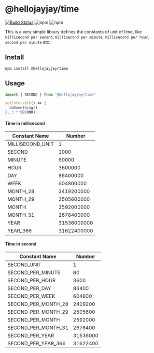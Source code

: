 # @hellojayjay/time

[![Build Status](https://travis-ci.com/hellojayjay/time.svg?branch=master)](https://travis-ci.com/hellojayjay/time)
![npm](https://img.shields.io/npm/dm/@hellojayjay/time)
![npm](https://img.shields.io/npm/v/@hellojayjay/time)

This is a very simple library defines the constants of unit of time, like `millisecond per second`, `millisecond per minute`, `millisecond per hour`, `second per minute` etc.

## Install

`npm install @hellojayjay/time`

## Usage

```javascript
import { SECOND } from "@hellojayjay/time"

setInterval(() => {
  doSomething()
}, 3 * SECOND)
```

#### Time in millisecond

| Constant Name                     | Number                  |
|-----------------------------------|-------------------------|
| MILLISECOND_UNIT                  | 1                       |
| SECOND                            | 1000                    |
| MINUTE                            | 60000                   |
| HOUR                              | 3600000                 |
| DAY                               | 86400000                |
| WEEK                              | 604800000               |
| MONTH_28                          | 2419200000              |
| MONTH_29                          | 2505600000              |
| MONTH                             | 2592000000              |
| MONTH_31                          | 2678400000              |
| YEAR                              | 31536000000             |
| YEAR_366                          | 31622400000             |

#### Time in second

| Constant Name                     | Number                  |
|-----------------------------------|-------------------------|
| SECOND_UNIT                       | 1                       |
| SECOND_PER_MINUTE                 | 60                      |
| SECOND_PER_HOUR                   | 3600                    |
| SECOND_PER_DAY                    | 86400                   |
| SECOND_PER_WEEK                   | 604800                  |
| SECOND_PER_MONTH_28               | 2419200                 |
| SECOND_PER_MONTH_29               | 2505600                 |
| SECOND_PER_MONTH                  | 2592000                 |
| SECOND_PER_MONTH_31               | 2678400                 |
| SECOND_PER_YEAR                   | 31536000                |
| SECOND_PER_YEAR_366               | 31622400                |

